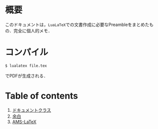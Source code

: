 # 概要
このドキュメントは，`LuaLaTeX`での文書作成に必要なPreambleをまとめたもの．完全に個人的メモ．
# コンパイル
```Bash
$ lualatex file.tex
```
でPDFが生成される．
# Table of contents
1. [ドキュメントクラス](https://github.com/MIZOGUCHIKoki/LaTeX-StyleFile/blob/main/LuaLaTeX_notes/DocumentClass.md)
1. [余白](https://github.com/MIZOGUCHIKoki/LaTeX-StyleFile/blob/main/LuaLaTeX_notes/mergin.md)
1. [AMS-LaTeX](https://github.com/MIZOGUCHIKoki/LaTeX-StyleFile/blob/main/LuaLaTeX_notes/amspackage.md)
